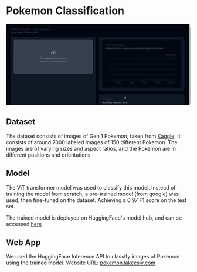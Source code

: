 # Pokemon Classification

![Demo](img/demo.gif)

## Dataset

The dataset consists of images of Gen 1 Pokemon, taken from [Kaggle](https://www.kaggle.com/datasets/lantian773030/pokemonclassification). It consists of around 7000 labeled images of 150 different Pokemon. The images are of varying sizes and aspect ratios, and the Pokemon are in different positions and orientations.

## Model

The ViT transformer model was used to classify this model. Instead of training the model from scratch, a pre-trained model (from google) was used, then fine-tuned on the dataset. Achieving a 0.97 F1 score on the test set.

The trained model is deployed on HuggingFace's model hub, and can be accessed [here](https://huggingface.co/lakeesiv/pokemon)

## Web App

We used the HuggingFace Inference API to classify images of Pokemon using the trained model.
Website URL: [pokemon.lakeesiv.com](https://pokemon.lakeesiv.com/)
